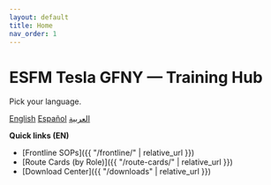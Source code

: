 ```yaml
---
layout: default
title: Home
nav_order: 1
---
```


# ESFM Tesla GFNY — Training Hub

Pick your language.

<div class="mb-6">
  <a class="btn btn-primary" href="{{ "/" | relative_url }}">English</a>
  <a class="btn" href="{{ "/es/" | relative_url }}">Español</a>
  <a class="btn" href="{{ "/ar/" | relative_url }}">العربية</a>
</div>

**Quick links (EN)**
- [Frontline SOPs]({{ "/frontline/" | relative_url }})
- [Route Cards (by Role)]({{ "/route-cards/" | relative_url }})
- [Download Center]({{ "/downloads" | relative_url }})
